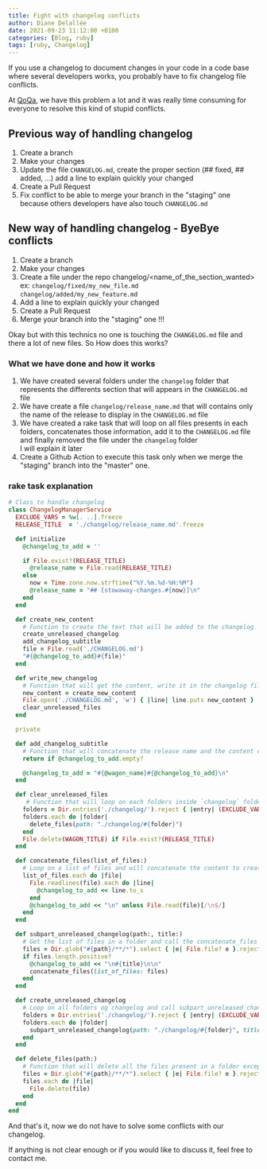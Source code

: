 ```yaml
---
title: Fight with changelog conflicts
author: Diane Delallée 
date: 2021-09-23 11:12:00 +0100 
categories: [Blog, ruby]
tags: [ruby, Changelog]
---
```


If you use a changelog to document changes in your code in a code base where several developers works, you probably have to fix changelog file conflicts.

At [QoQa](https://www.qoqa.ch/fr), we have this problem a lot and it was really time consuming for everyone to resolve this kind of stupid conflicts.

## Previous way of handling changelog

1. Create a branch
2. Make your changes
3. Update the file `CHANGELOG.md`, create the proper section (## fixed, ## added, ...) add a line to explain quickly your changed
4. Create a Pull Request 
5. Fix conflict to be able to merge your branch in the "staging" one because others developers have also touch `CHANGELOG.md`

## New way of handling changelog - ByeBye conflicts

1. Create a branch
2. Make your changes
3. Create a file under the repo changelog/<name_of_the_section_wanted> <br>
   ex:  `changelog/fixed/my_new_file.md`<br>
   `changelog/added/my_new_feature.md`
4. Add a line to explain quickly your changed
5. Create a Pull Request
6. Merge your branch into the "staging" one !!!

Okay but with this technics no one is touching the `CHANGELOG.md` file and there a lot of new files. So How does this works?

### What we have done and how it works

1. We have created several folders under the `changelog` folder that represents the differents section that will appears in the `CHANGELOG.md` file
2. We have create a file `changelog/release_name.md` that will contains only the name of the release to display in the `CHANGELOG.md` file
3. We have created a rake task that will loop on all files presents in each folders, concatenates those information, add it to the `CHANGELOG.md` file and finally removed the file under the `changelog` folder <br>
   I will explain it later
4. Create a Github Action to execute this task only when we merge the "staging" branch into the "master" one.

### rake task explanation
```ruby
# Class to handle changelog
class ChangelogManagerService
  EXCLUDE_VARS = %w[. ..].freeze
  RELEASE_TITLE  = './changelog/release_name.md'.freeze

  def initialize
    @changelog_to_add = ''

    if File.exist?(RELEASE_TITLE)
      @release_name = File.read(RELEASE_TITLE)
    else
      now = Time.zone.now.strftime("%Y.%m.%d-%H:%M")
      @release_name = "## [stowaway-changes.#{now}]\n"
    end
  end

  def create_new_content
    # Function to create the text that will be added to the changelog
    create_unreleased_changelog
    add_changelog_subtitle
    file = File.read('./CHANGELOG.md')
    "#{@changelog_to_add}#{file}"
  end

  def write_new_changelog
    # Function that will get the content, write it in the changelog file and will delete individual changelog files
    new_content = create_new_content
    File.open('./CHANGELOG.md', 'w') { |line| line.puts new_content }
    clear_unreleased_files
  end

  private

  def add_changelog_subtitle
    # Function that will concatenate the release name and the content of all individual changelog
    return if @changelog_to_add.empty?

    @changelog_to_add = "#{@wagon_name}#{@changelog_to_add}\n"
  end

  def clear_unreleased_files
     # Function that will loop on each folders inside `changelog` folder and call the delete function and will delete the file `changelog/release_name.md`
    folders = Dir.entries('./changelog/').reject { |entry| (EXCLUDE_VARS.include? entry) }
    folders.each do |folder|
      delete_files(path: "./changelog/#{folder}")
    end
    File.delete(WAGON_TITLE) if File.exist?(RELEASE_TITLE)
  end

  def concatenate_files(list_of_files:)
    # Loop on a list of files and will concatenate the content to create the text that will appear in the final changelog
    list_of_files.each do |file|
      File.readlines(file).each do |line|
        @changelog_to_add << line.to_s
      end
      @changelog_to_add << "\n" unless File.read(file)[/\n$/]
    end
  end

  def subpart_unreleased_changelog(path:, title:)
    # Get the list of files in a folder and call the concatenate_files function only if there is file in this folder
    files = Dir.glob("#{path}/**/*").select { |e| File.file? e }.reject { |i| i == "#{path}/README.md" }
    if files.length.positive?
      @changelog_to_add << "\n#{title}\n\n"
      concatenate_files(list_of_files: files)
    end
  end

  def create_unreleased_changelog
    # Loop on all folders og changelog and call subpart_unreleased_changelog to do the job
    folders = Dir.entries('./changelog/').reject { |entry| (EXCLUDE_VARS.include? entry) }
    folders.each do |folder|
      subpart_unreleased_changelog(path: "./changelog/#{folder}", title: "### #{folder.capitalize}")
    end
  end

  def delete_files(path:)
    # Function that will delete all the files present in a folder except the one called READMDE.md 
    files = Dir.glob("#{path}/**/*").select { |e| File.file? e }.reject { |i| i == "#{path}/README.md" }
    files.each do |file|
      File.delete(file)
    end
  end
end
```

And that's it, now we do not have to solve some conflicts with our changelog.

If anything is not clear enough or if you would like to discuss it, feel free to contact me.